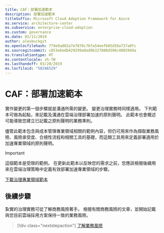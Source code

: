 ```yaml
---
title: CAF：部署加速範本
description: 部署加速範本
titleSuffix: Microsoft Cloud Adoption Framework for Azure
ms.service: architecture-center
ms.subservice: enterprise-cloud-adoption
ms.custom: governance
ms.date: 02/11/2019
author: alexbuckgit
ms.openlocfilehash: 779e9a802a7e7870c76fa54eefb05d58a737a9fc
ms.sourcegitcommit: c053e6edb429299a0ad9b327888d596c48859d4a
ms.translationtype: HT
ms.contentlocale: zh-TW
ms.lasthandoff: 03/20/2019
ms.locfileid: "58246529"
---
```

# <a name="caf-deployment-acceleration-template"></a>CAF：部署加速範本

實作變更的第一個步驟就是溝通所需的變更。 變更治理實務時同樣適用。 下列範本可做為起點，來記載及溝通在雲端治理部署加速的原則聲明。 此範本也會概述可能導致您建立已記載之原則聲明的業務準則。

儘管此範本包含與成本管理專業領域相關的範例內容，但仍可用來作為擷取業務風險、風險承受度、合規性流程和相關工具的基礎，而這類工具用來定義部署適用於加速專業領域的原則聲明。

> [!IMPORTANT]
> 這個範本是受限的範例。 在更新此範本以反映您的需求之前，您應該檢閱後續用來在雲端治理策略中定義有效部署加速專業領域的步驟。

<!-- markdownlint-disable MD033 -->

 <a href="https://archcenter.blob.core.windows.net/cdn/fusion/governance/Governance Discipline Template.docx">下載治理專業領域範本</a>

<!-- markdownlint-enable MD033 -->

## <a name="next-steps"></a>後續步驟

紮實的治理實務可從了解商務風險著手。 檢閱有關商務風險的文章，並開始記載與您目前雲端採用方案保持一致的業務風險。

> [!div class="nextstepaction"]
> [了解業務風險](./business-risks.md)
